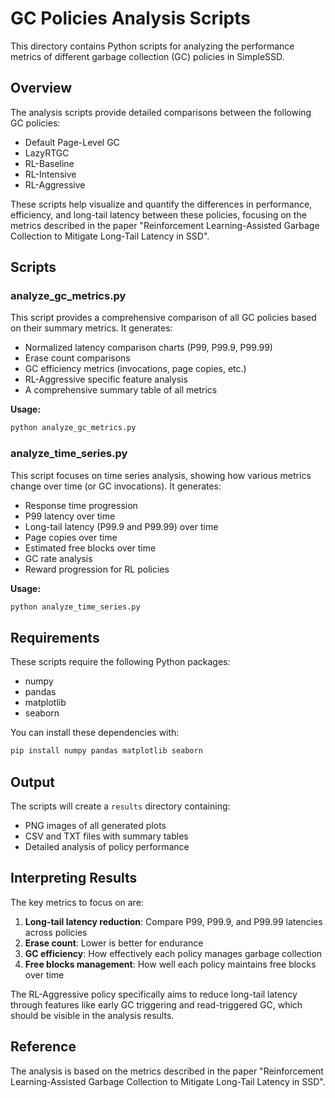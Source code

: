 # GC Policies Analysis Scripts

This directory contains Python scripts for analyzing the performance metrics of different garbage collection (GC) policies in SimpleSSD.

## Overview

The analysis scripts provide detailed comparisons between the following GC policies:
- Default Page-Level GC
- LazyRTGC
- RL-Baseline
- RL-Intensive
- RL-Aggressive

These scripts help visualize and quantify the differences in performance, efficiency, and long-tail latency between these policies, focusing on the metrics described in the paper "Reinforcement Learning-Assisted Garbage Collection to Mitigate Long-Tail Latency in SSD".

## Scripts

### analyze_gc_metrics.py

This script provides a comprehensive comparison of all GC policies based on their summary metrics. It generates:

- Normalized latency comparison charts (P99, P99.9, P99.99)
- Erase count comparisons
- GC efficiency metrics (invocations, page copies, etc.)
- RL-Aggressive specific feature analysis
- A comprehensive summary table of all metrics

**Usage:**
```bash
python analyze_gc_metrics.py
```

### analyze_time_series.py

This script focuses on time series analysis, showing how various metrics change over time (or GC invocations). It generates:

- Response time progression
- P99 latency over time
- Long-tail latency (P99.9 and P99.99) over time
- Page copies over time
- Estimated free blocks over time
- GC rate analysis
- Reward progression for RL policies

**Usage:**
```bash
python analyze_time_series.py
```

## Requirements

These scripts require the following Python packages:
- numpy
- pandas
- matplotlib
- seaborn

You can install these dependencies with:
```bash
pip install numpy pandas matplotlib seaborn
```

## Output

The scripts will create a `results` directory containing:
- PNG images of all generated plots
- CSV and TXT files with summary tables
- Detailed analysis of policy performance

## Interpreting Results

The key metrics to focus on are:
1. **Long-tail latency reduction**: Compare P99, P99.9, and P99.99 latencies across policies
2. **Erase count**: Lower is better for endurance
3. **GC efficiency**: How effectively each policy manages garbage collection
4. **Free blocks management**: How well each policy maintains free blocks over time

The RL-Aggressive policy specifically aims to reduce long-tail latency through features like early GC triggering and read-triggered GC, which should be visible in the analysis results.

## Reference

The analysis is based on the metrics described in the paper "Reinforcement Learning-Assisted Garbage Collection to Mitigate Long-Tail Latency in SSD". 